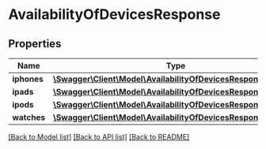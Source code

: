 # AvailabilityOfDevicesResponse

## Properties
Name | Type | Description | Notes
------------ | ------------- | ------------- | -------------
**iphones** | [**\Swagger\Client\Model\AvailabilityOfDevicesResponseIphones**](AvailabilityOfDevicesResponseIphones.md) |  | 
**ipads** | [**\Swagger\Client\Model\AvailabilityOfDevicesResponseIphones**](AvailabilityOfDevicesResponseIphones.md) |  | 
**ipods** | [**\Swagger\Client\Model\AvailabilityOfDevicesResponseIphones**](AvailabilityOfDevicesResponseIphones.md) |  | 
**watches** | [**\Swagger\Client\Model\AvailabilityOfDevicesResponseIphones**](AvailabilityOfDevicesResponseIphones.md) |  | 

[[Back to Model list]](../README.md#documentation-for-models) [[Back to API list]](../README.md#documentation-for-api-endpoints) [[Back to README]](../README.md)


